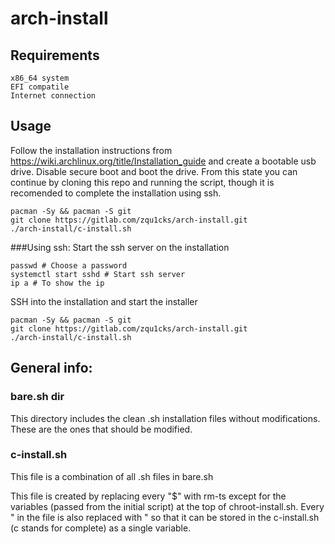 # arch-install

## Requirements
```
x86_64 system
EFI compatile
Internet connection
```

## Usage
Follow the installation instructions from https://wiki.archlinux.org/title/Installation_guide and create a bootable usb drive. Disable secure boot and boot the drive.
From this state you can continue by cloning this repo and running the script, though it is recomended to complete the installation using ssh.
```
pacman -Sy && pacman -S git
git clone https://gitlab.com/zqu1cks/arch-install.git
./arch-install/c-install.sh
```
###Using ssh:
Start the ssh server on the installation
```
passwd # Choose a password
systemctl start sshd # Start ssh server
ip a # To show the ip
```
SSH into the installation and start the installer
```
pacman -Sy && pacman -S git
git clone https://gitlab.com/zqu1cks/arch-install.git
./arch-install/c-install.sh
```

## General info:

### bare.sh dir
This directory includes the clean .sh installation files without modifications. These are the ones that should be modified.

### c-install.sh
This file is a combination of all .sh files in bare.sh

This file is created by replacing every "$" with rm-ts except for the variables (passed from the initial script) at the top of chroot-install.sh.
Every " in the file is also replaced with \" so that it can be stored in the c-install.sh (c stands for complete) as a single variable.
